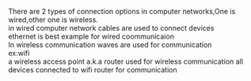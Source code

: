 There are 2 types of connection options in computer networks,One is wired,other one is wireless.<br>
in wired computer network cables are used to connect devices<br>
ethernet is best example for wired coommunicaion<br>
In wireless communication waves are used for communication<br>
ex:wifi<br>
a wireless access point a.k.a router used for wireless communication
all devices connected to wifi router for communication

